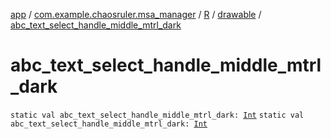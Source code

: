 [app](../../../index.md) / [com.example.chaosruler.msa_manager](../../index.md) / [R](../index.md) / [drawable](index.md) / [abc_text_select_handle_middle_mtrl_dark](.)

# abc_text_select_handle_middle_mtrl_dark

`static val abc_text_select_handle_middle_mtrl_dark: `[`Int`](https://kotlinlang.org/api/latest/jvm/stdlib/kotlin/-int/index.html)
`static val abc_text_select_handle_middle_mtrl_dark: `[`Int`](https://kotlinlang.org/api/latest/jvm/stdlib/kotlin/-int/index.html)